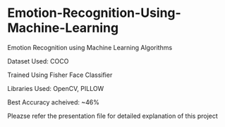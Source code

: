 # Emotion-Recognition-Using-Machine-Learning
Emotion Recognition using Machine Learning Algorithms

Dataset Used: COCO

Trained Using Fisher Face Classifier

Libraries Used: OpenCV, PILLOW

Best Accuracy acheived: ~46%

Pleazse refer the presentation file for detailed explanation of this project
